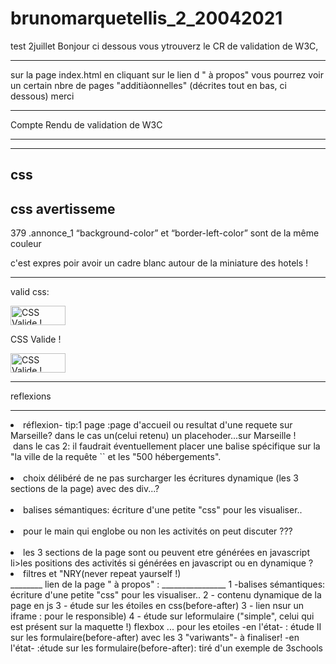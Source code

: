 # brunomarquetellis_2_20042021

test 2juillet
Bonjour
ci dessous vous ytrouverz le CR de validation de W3C,

---

sur la page index.html en cliquant sur le lien d " à propos" vous pourrez voir un certain nbre de pages "additiàonnelles" (décrites tout en bas, ci dessous)
merci

---

Compte Rendu de validation de W3C

---

---

## css

## css avertisseme

379 .annonce_1 “background-color” et “border-left-color” sont de la même couleur

c'est expres poir avoir un cadre blanc autour de la miniature des hotels !

---

valid css:

<p>
	<a href="http://jigsaw.w3.org/css-validator/check/referer">
		<img style="border:0;width:88px;height:31px"
			src="//jigsaw.w3.org/css-validator/images/vcss"
			alt="CSS Valide !" />
	</a>
</p>
CSS Valide !
<p>
	<a href="http://jigsaw.w3.org/css-validator/check/referer">
		<img style="border:0;width:88px;height:31px"
			src="//jigsaw.w3.org/css-validator/images/vcss-blue"
			alt="CSS Valide !" />
	</a>
</p>

---

reflexions

---

<li>
        réflexion- tip:1 page :page d'accueil ou resultat d'une requete sur Marseille?
dans le cas un(celui retenu) un placehoder...sur Marseille !
     dans le cas 2: il faudrait éventuellement placer une balise spécifique sur la "la ville de la requête ``  et les "500 hébergements".
     </li>
      
      <li>choix délibéré de ne pas surcharger les écritures dynamique (les 3 sections de la page) avec des div...?</li>
     <li>balises sémantiques: écriture d'une petite "css" pour les visualiser..</li>
     
     <li>pour le main qui englobe ou non les activités on peut discuter ??? </li>
     <li>les 3 sections de la page sont ou peuvent etre générées en javascript</li>
li>les positions des activités si générées en javascript ou en dynamique ?</li>
<li>filtres et "NRY(never repeat yaurself !)</li>
________
lien de la page " à propos" :
________________
1 -balises sémantiques: écriture d'une petite "css" pour les visualiser..
2 - contenu dynamique de la page en js
3 - étude sur les étoiles en css(before-after)
3 - lien nsur un iframe : pour le responsible)
4 - étude sur leformulaire ("simple", celui qui est présent sur la maquette !)
flexbox ... pour les etoiles
-en l'état- : étude II sur les formulaire(before-after) avec les 3 "variwants"- à finaliser!
-en l'état- :étude sur les formulaire(before-after): tiré d'un exemple de 3schools
